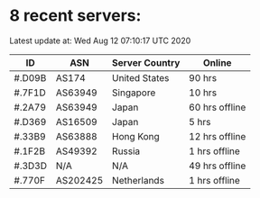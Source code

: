 # 8 recent servers:

Latest update at: Wed Aug 12 07:10:17 UTC 2020

| ID | ASN | Server Country | Online |
| -- | --- | -------------- | ------ |
| #.D09B | AS174 | United States | 90 hrs |
| #.7F1D | AS63949 | Singapore | 10 hrs |
| #.2A79 | AS63949 | Japan | 60 hrs offline |
| #.D369 | AS16509 | Japan | 5 hrs |
| #.33B9 | AS63888 | Hong Kong | 12 hrs offline |
| #.1F2B | AS49392 | Russia | 1 hrs offline |
| #.3D3D | N/A | N/A | 49 hrs offline |
| #.770F | AS202425 | Netherlands | 1 hrs offline |

